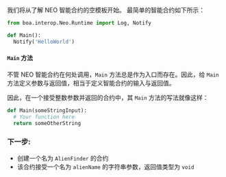 我们将从了解 NEO 智能合约的空模板开始。
最简单的智能合约如下所示：

```Python
from boa.interop.Neo.Runtime import Log, Notify

def Main():
  Notify('HelloWorld')
```


#### `Main` 方法

不管 NEO 智能合约在何处调用，`Main` 方法总是作为入口而存在。因此，给 `Main` 方法定义参数与返回值，相当于定义智能合约的输入与返回值。

因此，在一个接受整数参数并返回的合约中，其 `Main` 方法的写法就像这样：

```Python
def Main(someStringInput):
  # Your function here
  return someOtherString
```

### 下一步:

- 创建一个名为 `AlienFinder` 的合约
- 该合约接受一个名为 `alienName` 的字符串参数，返回值类型为 `void`
